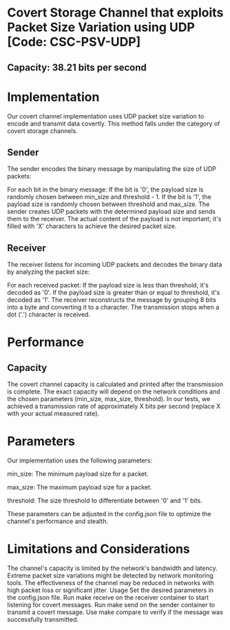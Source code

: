 # Covert Storage Channel that exploits Packet Size Variation using UDP [Code: CSC-PSV-UDP]

## Capacity: 38.21 bits per second

# Implementation
Our covert channel implementation uses UDP packet size variation to encode and transmit data covertly. This method falls under the category of covert storage channels.

## Sender
The sender encodes the binary message by manipulating the size of UDP packets:

For each bit in the binary message:
If the bit is '0', the payload size is randomly chosen between min_size and threshold - 1.
If the bit is '1', the payload size is randomly chosen between threshold and max_size.
The sender creates UDP packets with the determined payload size and sends them to the receiver. The actual content of the payload is not important; it's filled with 'X' characters to achieve the desired packet size.

## Receiver
The receiver listens for incoming UDP packets and decodes the binary data by analyzing the packet size:

For each received packet:
If the payload size is less than threshold, it's decoded as '0'.
If the payload size is greater than or equal to threshold, it's decoded as '1'.
The receiver reconstructs the message by grouping 8 bits into a byte and converting it to a character. The transmission stops when a dot ('.') character is received.

# Performance
## Capacity
The covert channel capacity is calculated and printed after the transmission is complete. The exact capacity will depend on the network conditions and the chosen parameters (min_size, max_size, threshold). In our tests, we achieved a transmission rate of approximately X bits per second (replace X with your actual measured rate).


# Parameters
Our implementation uses the following parameters:

min_size: The minimum payload size for a packet.

max_size: The maximum payload size for a packet.

threshold: The size threshold to differentiate between '0' and '1' bits.

These parameters can be adjusted in the config.json file to optimize the channel's performance and stealth.


# Limitations and Considerations
The channel's capacity is limited by the network's bandwidth and latency.
Extreme packet size variations might be detected by network monitoring tools.
The effectiveness of the channel may be reduced in networks with high packet loss or significant jitter.
Usage
Set the desired parameters in the config.json file.
Run make receive on the receiver container to start listening for covert messages.
Run make send on the sender container to transmit a covert message.
Use make compare to verify if the message was successfully transmitted.